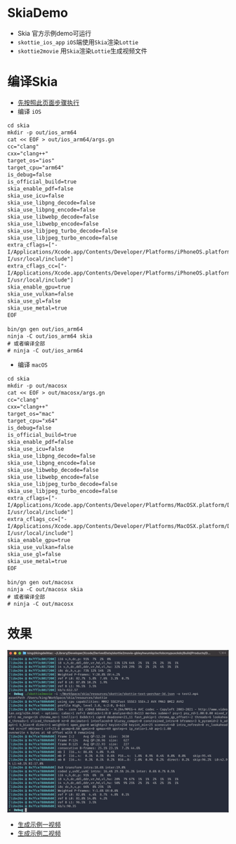 # SkiaDemo
* Skia 官方示例demo可运行
* `skottie_ios_app` `iOS`端使用`Skia`渲染`Lottie`
* `skottie2movie` 用`Skia`渲染`Lottie`生成视频文件

# 编译Skia
* [先按照此页面步骤执行](https://skia.org/docs/user/download/)
* 编译 `iOS`
```shell
cd skia
mkdir -p out/ios_arm64
cat << EOF > out/ios_arm64/args.gn
cc="clang"
cxx="clang++"
target_os="ios"
target_cpu="arm64"
is_debug=false
is_official_build=true
skia_enable_pdf=false
skia_use_icu=false
skia_use_libpng_decode=false
skia_use_libpng_encode=false
skia_use_libwebp_decode=false
skia_use_libwebp_encode=false
skia_use_libjpeg_turbo_decode=false
skia_use_libjpeg_turbo_encode=false
extra_cflags=["-I/Applications/Xcode.app/Contents/Developer/Platforms/iPhoneOS.platform/Developer/SDKs/iPhoneOS.sdk/usr/include","-I/usr/local/include"]
extra_cflags_cc=["-I/Applications/Xcode.app/Contents/Developer/Platforms/iPhoneOS.platform/Developer/SDKs/iPhoneOS.sdk/usr/include","-I/usr/local/include"]
skia_enable_gpu=true
skia_use_vulkan=false
skia_use_gl=false
skia_use_metal=true
EOF

bin/gn gen out/ios_arm64
ninja -C out/ios_arm64 skia
# 或者编译全部
# ninja -C out/ios_arm64
```
* 编译 `macOS`
```shell
cd skia
mkdir -p out/macosx
cat << EOF > out/macosx/args.gn
cc="clang"
cxx="clang++"
target_os="mac"
target_cpu="x64"
is_debug=false
is_official_build=true
skia_enable_pdf=false
skia_use_icu=false
skia_use_libpng_decode=false
skia_use_libpng_encode=false
skia_use_libwebp_decode=false
skia_use_libwebp_encode=false
skia_use_libjpeg_turbo_decode=false
skia_use_libjpeg_turbo_encode=false
extra_cflags=["-I/Applications/Xcode.app/Contents/Developer/Platforms/MacOSX.platform/Developer/SDKs/MacOSX.sdk/usr/include","-I/usr/local/include"]
extra_cflags_cc=["-I/Applications/Xcode.app/Contents/Developer/Platforms/MacOSX.platform/Developer/SDKs/MacOSX.sdk/usr/include","-I/usr/local/include"]
skia_enable_gpu=true
skia_use_vulkan=false
skia_use_gl=false
skia_use_metal=true
EOF

bin/gn gen out/macosx
ninja -C out/macosx skia
# 或者编译全部
# ninja -C out/macosx
```

# 效果

![](WX20210526-160023@2x.png)
* [生成示例一视频](test.mp4)
* [生成示例二视频](test2.mp4)
